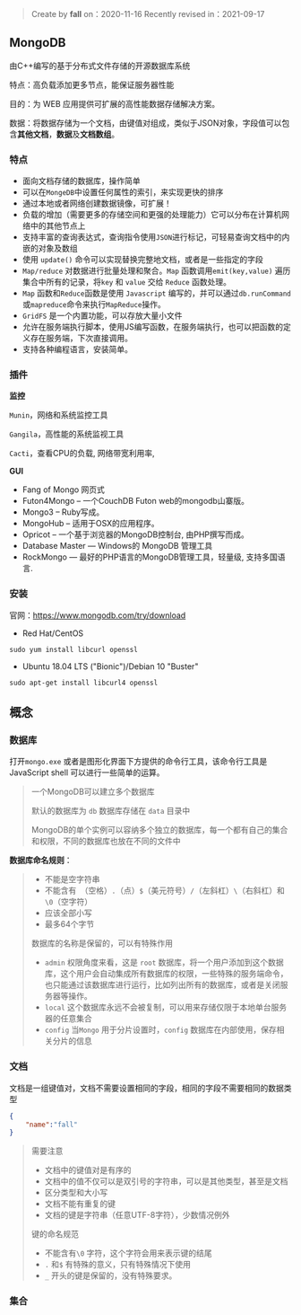 > Create by **fall** on：2020-11-16
> Recently revised in：2021-09-17

## MongoDB

由C++编写的基于分布式文件存储的开源数据库系统

特点：高负载添加更多节点，能保证服务器性能

目的：为 WEB 应用提供可扩展的高性能数据存储解决方案。

数据：将数据存储为一个文档，由键值对组成，类似于JSON对象，字段值可以包含**其他文档**，**数据**及**文档数组**。

### 特点

- 面向文档存储的数据库，操作简单
- 可以在`MongeDB`中设置任何属性的索引，来实现更快的排序 
- 通过本地或者网络创建数据镜像，可扩展！
- 负载的增加（需要更多的存储空间和更强的处理能力）它可以分布在计算机网络中的其他节点上
- 支持丰富的查询表达式，查询指令使用`JSON`进行标记，可轻易查询文档中的内嵌的对象及数组
- 使用 `update()` 命令可以实现替换完整地文档，或者是一些指定的字段
- `Map/reduce` 对数据进行批量处理和聚合。`Map` 函数调用`emit(key,value)` 遍历集合中所有的记录，将`key` 和 `value` 交给 `Reduce` 函数处理。
- `Map` 函数和`Reduce`函数是使用 `Javascript` 编写的，并可以通过`db.runCommand`或`mapreduce`命令来执行`MapReduce`操作。
- `GridFS` 是一个内置功能，可以存放大量小文件
- 允许在服务端执行脚本，使用JS编写函数，在服务端执行，也可以把函数的定义存在服务端，下次直接调用。
- 支持各种编程语言，安装简单。

### 插件

**监控**

`Munin`，网络和系统监控工具

`Gangila`，高性能的系统监视工具

`Cacti`，查看CPU的负载, 网络带宽利用率,

**GUI**

- Fang of Mongo 网页式
- Futon4Mongo – 一个CouchDB Futon web的mongodb山寨版。
- Mongo3 – Ruby写成。
- MongoHub – 适用于OSX的应用程序。
- Opricot – 一个基于浏览器的MongoDB控制台, 由PHP撰写而成。
- Database Master — Windows的 MongoDB 管理工具
- RockMongo — 最好的PHP语言的MongoDB管理工具，轻量级, 支持多国语言.

### 安装

官网：https://www.mongodb.com/try/download

- Red Hat/CentOS

`sudo yum install libcurl openssl`

- Ubuntu 18.04 LTS ("Bionic")/Debian 10 "Buster"

`sudo apt-get install libcurl4 openssl`



## 概念

### 数据库

打开`mongo.exe` 或者是图形化界面下方提供的命令行工具，该命令行工具是 JavaScript shell 可以进行一些简单的运算。

> 一个MongoDB可以建立多个数据库
>
> 默认的数据库为 `db` 数据库存储在 `data` 目录中
>
> MongoDB的单个实例可以容纳多个独立的数据库，每一个都有自己的集合和权限，不同的数据库也放在不同的文件中

**数据库命名规则**：

> - 不能是空字符串
>- 不能含有` `（空格）`.`（点）`$`（美元符号）`/`（左斜杠）`\`（右斜杠）和`\0`（空字符）
> - 应该全部小写
> - 最多64个字节
> 
> 数据库的名称是保留的，可以有特殊作用
>
> - `admin` 权限角度来看，这是 `root` 数据库，将一个用户添加到这个数据库，这个用户会自动集成所有数据库的权限，一些特殊的服务端命令，也只能通过该数据库进行运行，比如列出所有的数据库，或者是关闭服务器等操作。
>- `local` 这个数据库永远不会被复制，可以用来存储仅限于本地单台服务器的任意集合
> - `config` 当`Mongo` 用于分片设置时，`config` 数据库在内部使用，保存相关分片的信息

### 文档

文档是一组键值对，文档不需要设置相同的字段，相同的字段不需要相同的数据类型

```json
{
    "name":"fall"
}
```

> 需要注意
>
> - 文档中的键值对是有序的
> - 文档中的值不仅可以是双引号的字符串，可以是其他类型，甚至是文档
> - 区分类型和大小写
> - 文档不能有重复的键
> - 文档的键是字符串（任意UTF-8字符），少数情况例外
>
> 键的命名规范
>
> - 不能含有`\0` 字符，这个字符会用来表示键的结尾
> - `.` 和`$` 有特殊的意义，只有特殊情况下使用
> - `_` 开头的键是保留的，没有特殊要求。

### 集合

